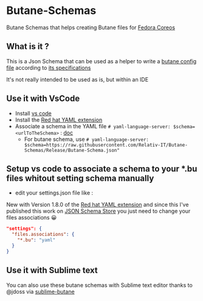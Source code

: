 # Butane-Schemas

Butane Schemas that helps creating Butane files for [Fedora Coreos](https://fedoraproject.org/fr/coreos/)

## What is it ?

This is a Json Schema that can be used as a helper to write a [butane config file](https://docs.fedoraproject.org/en-US/fedora-coreos/producing-ign/#_configuration_process) according to [its specifications](https://coreos.github.io/butane/specs/)

It's not really intended to be used as is, but within an IDE

## Use it with VsCode

- Install [vs code](https://github.com/microsoft/vscode)
- Install the [Red hat YAML extension](https://github.com/redhat-developer/vscode-yaml)
- Associate a schema in the YAML file `# yaml-language-server: $schema=<urlToTheSchema>` : [doc](https://github.com/redhat-developer/vscode-yaml#associating-a-schema-to-a-glob-pattern-via-yamlschemas)
  - For butane schema, use `# yaml-language-server: $schema=https://raw.githubusercontent.com/Relativ-IT/Butane-Schemas/Release/Butane-Schema.json"`

## Setup vs code to associate a schema to your *.bu files whitout setting schema manually

- edit your settings.json file like :

New with Version 1.8.0 of the [Red hat YAML extension](https://github.com/redhat-developer/vscode-yaml) and since this I've published this work on [JSON Schema Store](https://www.schemastore.org/json/) you just need to change your files associations :grinning:

```JSON
"settings": {
  "files.associations": {
    "*.bu": "yaml"
  }
}
```

## Use it with Sublime text

You can also use these butane schemas with Sublime text editor thanks to @jdoss via [sublime-butane](https://github.com/jdoss/sublime-butane)
